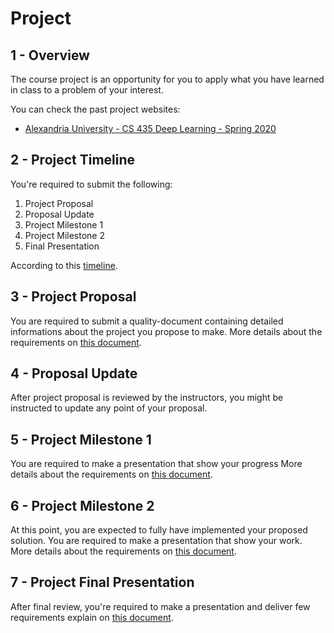 # Project

## 1 - Overview

The course project is an opportunity for you to apply what you have learned in class to a problem of your interest.

You can check the past project websites:

* [Alexandria University - CS 435 Deep Learning - Spring 2020](https://raw.githack.com/KhaledElTahan/DeepLearning/master/Project/assets/au_spring2020_website/home.html)

## 2 - Project Timeline

You're required to submit the following:

1. Project Proposal
2. Proposal Update
3. Project Milestone 1
4. Project Milestone 2
5. Final Presentation

According to this [timeline](https://docs.google.com/spreadsheets/d/1vb0EfwRyeltQNH-SbcnNFc-dPj7bs6iipGG_t-HpPVI/edit?usp=sharing).

## 3 - Project Proposal

You are required to submit a quality-document containing detailed informations about the project you propose to make. More details about the requirements on [this document](proposal.md).

## 4 - Proposal Update

After project proposal is reviewed by the instructors, you might be instructed to update any point of your proposal.

## 5 - Project Milestone 1

You are required to make a presentation that show your progress More details about the requirements on [this document](milestone1.md).

## 6 - Project Milestone 2

At this point, you are expected to fully have implemented your proposed solution. You are required to make a presentation that show your work. More details about the requirements on [this document](milestone2.md).

## 7 - Project Final Presentation

After final review, you're required to make a presentation and deliver few requirements explain on [this document](final.md).
